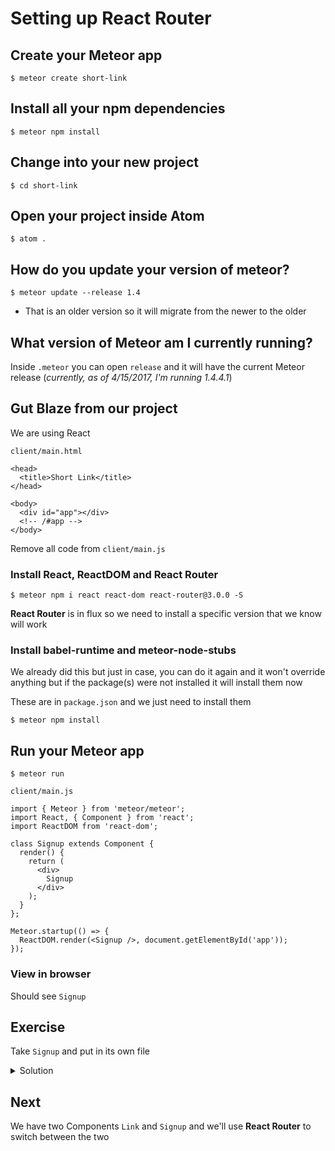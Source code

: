 # Setting up React Router
## Create your Meteor app
`$ meteor create short-link`

## Install all your npm dependencies
`$ meteor npm install`

## Change into your new project
`$ cd short-link`

## Open your project inside Atom
`$ atom .`

## How do you update your version of meteor?
`$ meteor update --release 1.4`

* That is an older version so it will migrate from the newer to the older

## What version of Meteor am I currently running?
Inside `.meteor` you can open `release` and it will have the current Meteor release (_currently, as of 4/15/2017, I'm running 1.4.4.1_)

## Gut Blaze from our project
We are using React

`client/main.html`

```
<head>
  <title>Short Link</title>
</head>

<body>
  <div id="app"></div>
  <!-- /#app -->
</body>
```

Remove all code from `client/main.js`

### Install React, ReactDOM and React Router
`$ meteor npm i react react-dom react-router@3.0.0 -S`

**React Router** is in flux so we need to install a specific version that we know will work

### Install babel-runtime and meteor-node-stubs
We already did this but just in case, you can do it again and it won't override anything but if the package(s) were not installed it will install them now

These are in `package.json` and we just need to install them

`$ meteor npm install`

## Run your Meteor app
`$ meteor run`

`client/main.js`

```
import { Meteor } from 'meteor/meteor';
import React, { Component } from 'react';
import ReactDOM from 'react-dom';

class Signup extends Component {
  render() {
    return (
      <div>
        Signup
      </div>
    );
  }
};

Meteor.startup(() => {
  ReactDOM.render(<Signup />, document.getElementById('app'));
});
```

### View in browser
Should see `Signup`

## Exercise
Take `Signup` and put in its own file

<details>
  <summary>Solution</summary>
`client/main.js`

```
import { Meteor } from 'meteor/meteor';
import React, { Component } from 'react';
import ReactDOM from 'react-dom';
// import App from './../imports/ui/components/App';
import Link from './../imports/ui/components/Link';

Meteor.startup(() => {
  ReactDOM.render(<Link />, document.getElementById('app'));
});
```

`imports/ui/components/Signup.js`

```
import React, { Component } from 'react';

class Signup extends Component {
  render() {
    return(
      <div>
        Signup
      </div>
    );
  }
};

export default Signup;
```

`imports/ui/components/App.js`

```
import React, { Component } from 'react';
import Signup from './Signup';

class App extends Component {
  render() {
    return(
      <div>
        <Signup />
      </div>
    );
  }
};

export default App;
```

`imports/ui/components/Link.js`

```
import React, { Component } from 'react';

class Link extends Component {
  render() {
    return (
      <div>Link</div>
    );
  }
};

export default Link;
```
</details>

## Next
We have two Components `Link` and `Signup` and we'll use **React Router** to switch between the two

